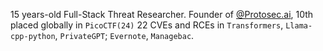 15 years-old Full-Stack Threat Researcher. Founder of [@Protosec.ai](https://protosec.ai), 10th placed globally in `PicoCTF(24)` 22 CVEs and RCEs in `Transformers`, `Llama-cpp-python`, `PrivateGPT`; `Evernote`, `Managebac`.
